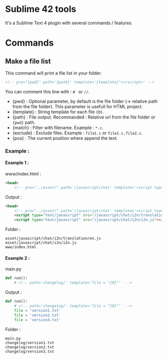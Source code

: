 # Sublime 42 tools

It's a Sublime Text 4 plugin with several commands / features.

# Commands

## Make a file list

This command will print a file list in your folder. 

``` html
<!-- pre="{pwd}" path='{path}' template='{template}"></script>' -->
```

You can comment this line with : `# ` or `//`.

 - {pwd} : Optional parameter, by default is the file folder (-> relative path from the file folder).
   This parameter is usefull for HTML project.
 - {template} : String template for each file `{0}`.
 - {path} : File output. Recommanded : Relative url from the file folder or `{pwd}` path.
 - {match} : Filter with filename. Example : `*.c`.
 - {exclude} : Exclude files. Example : `file1.c` or `file1.c,file2.c`.
 - {pos} : The current position where append the text.

### Example :

#### Example 1 :

www/index.html :

``` html
<head>
    <!-- pre="../asset/" path='/javascript/chat' template='<script type="text/javascript" src="{0}"></script>'  -->
```

Output :

``` html
<head>
    <!-- pre="../asset/" path='/javascript/chat' template='<script type="text/javascript" src="{0}"></script>'  -->
    <script type="text/javascript" src="/javascript/chat/i2n/translation/en.js"></script>
    <script type="text/javascript" src="/javascript/chat/i2n/i2n.js"></script>
```

Folder :

```
asset/javascript/chat/i2n/translation/en.js
asset/javascript/chat/i2n/i2n.js
www/index.html
```

#### Example 2 :

main.py

``` py
def run():
    # <!-- path='changelog/' template='file = "{0}"'  -->
```

Output :

``` py
def run():
    # <!-- path='changelog/' template='file = "{0}"'  -->
    file = 'version1.txt'
    file = 'version2.txt'
    file = 'version3.txt'
```

Folder :

```
main.py
changelog/version1.txt
changelog/version2.txt
changelog/version3.txt
```
